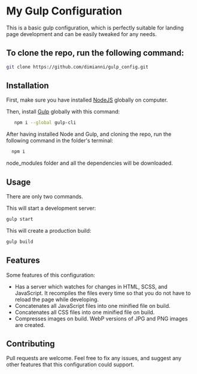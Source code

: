 # My Gulp Configuration

This is a basic gulp configuration, which is perfectly suitable for landing page development and can be easily tweaked for any needs. 

## To clone the repo, run the following command:

```bash
git clone https://github.com/dimianni/gulp_config.git
```

## Installation

First, make sure you have installed [NodeJS](https://nodejs.org/en/) globally on computer.

Then, install [Gulp](https://gulpjs.com/docs/en/getting-started/quick-start) globally with this command:

```bash
   npm i --global gulp-cli
```

After having installed Node and Gulp, and cloning the repo, run the following command in the folder's terminal:

```bash
  npm i 
```

node_modules folder and all the dependencies will be downloaded.

## Usage

There are only two commands.

This will start a development server:
```bash
gulp start
```

This will create a production build:
```bash
gulp build
```

## Features

Some features of this configuration:

 - Has a server which watches for changes in HTML, SCSS, and JavaScript. It recompiles the files every time so that you do not have to reload the page while developing.
 - Concatenates all JavaScript files into one minified file on build.
 - Concatenates all CSS files into one minified file on build.
 - Compresses images on build. WebP versions of JPG and PNG images are created.

## Contributing

Pull requests are welcome. Feel free to fix any issues, and suggest any other features that this configuration could support.
